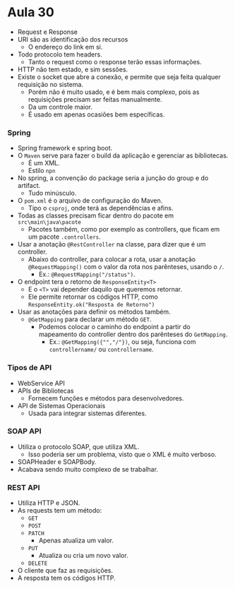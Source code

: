 # Aula 30

* Request e Response
* URI são as identificação dos recursos
  * O endereço do link em si.
* Todo protocolo tem headers.
  * Tanto o request como o response terão essas informações.
* HTTP não tem estado, e sim sessões.
* Existe o socket que abre a conexão, e permite que seja feita qualquer requisição no sistema.
  * Porém não é muito usado, e é bem mais complexo, pois as requisições precisam ser feitas manualmente.
  * Da um controle maior.
  * É usado em apenas ocasiões bem específicas.

### Spring
* Spring framework e spring boot.
* O `Maven` serve para fazer o build da aplicação e gerenciar as bibliotecas.
  * É um XML.
  * Estilo `npn`
* No spring, a convenção do package seria a junção do group e do artifact.
  * Tudo minúsculo.
* O `pom.xml` é o arquivo de configuração do Maven.
  * Tipo o `csproj`, onde terá as dependências e afins.
* Todas as classes precisam ficar dentro do pacote em `src\main\java\pacote`
  * Pacotes também, como por exemplo as controllers, que ficam em um pacote `.controllers`.
* Usar a anotação `@RestController` na classe, para dizer que é um controller.
  * Abaixo do controller, para colocar a rota, usar a anotação `@RequestMapping()` com o valor da rota nos parênteses, usando o `/`.
    * Ex.: `@RequestMapping("/status")`.
* O endpoint tera o retorno de `ResponseEntity<T>`
  * E o `<T>` vai depender daquilo que queremos retornar.
  * Ele permite retornar os códigos HTTP, como `ResponseEntity.ok("Resposta de Retorno")`
* Usar as anotações para definir os métodos também.
  * `@GetMapping` para declarar um método `GET`.
    * Podemos colocar o caminho do endpoint a partir do mapeamento do controller dentro dos parênteses do `GetMapping`.
      * Ex.: `@GetMapping({"","/"})`, ou seja, funciona com `controllername/` ou `controllername`.

### Tipos de API
* WebService API
* APIs de Bibliotecas
  * Fornecem funções e métodos para desenvolvedores.
* API de Sistemas Operacionais
  * Usada para integrar sistemas diferentes.

### SOAP API
* Utiliza o protocolo SOAP, que utiliza XML.
  * Isso poderia ser um problema, visto que o XML é muito verboso.
* SOAPHeader e SOAPBody.
* Acabava sendo muito complexo de se trabalhar.

### REST API
* Utiliza HTTP e JSON.
* As requests tem um método:
  * `GET`
  * `POST`
  * `PATCH`
    * Apenas atualiza um valor.
  * `PUT`
    * Atualiza ou cria um novo valor.
  * `DELETE`
* O cliente que faz as requisições.
* A resposta tem os códigos HTTP.